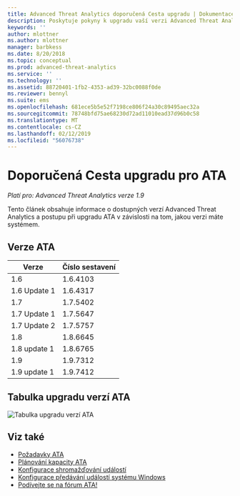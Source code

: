```yaml
---
title: Advanced Threat Analytics doporučená Cesta upgradu | Dokumentace Microsoftu
description: Poskytuje pokyny k upgradu vaší verzi Advanced Threat Analytics (ATA).
keywords: ''
author: mlottner
ms.author: mlottner
manager: barbkess
ms.date: 8/20/2018
ms.topic: conceptual
ms.prod: advanced-threat-analytics
ms.service: ''
ms.technology: ''
ms.assetid: 88720401-1fb2-4353-ad39-32bc0088f0de
ms.reviewer: bennyl
ms.suite: ems
ms.openlocfilehash: 681ece5b5e52f7198ce806f24a30c89495aec32a
ms.sourcegitcommit: 78748bfd75ae68230d72ad11010ead37d96b0c58
ms.translationtype: MT
ms.contentlocale: cs-CZ
ms.lasthandoff: 02/12/2019
ms.locfileid: "56076738"
---
```

# <a name="recommended-upgrade-path-for-ata"></a>Doporučená Cesta upgradu pro ATA

*Platí pro: Advanced Threat Analytics verze 1.9*

Tento článek obsahuje informace o dostupných verzí Advanced Threat Analytics a postupu při upgradu ATA v závislosti na tom, jakou verzi máte systémem.


## <a name="ata-versions"></a>Verze ATA

|Verze|Číslo sestavení|
|----|----|
|1.6|1.6.4103|
|1.6 Update 1|1.6.4317|
|1.7|1.7.5402| 
|1.7 Update 1|1.7.5647|
|1.7 Update 2|1.7.5757|
|1.8|1.8.6645|
|1.8 update 1|1.8.6765|
|1.9|1.9.7312|
|1.9 update 1|1.9.7412|

## <a name="ata-version-upgrade-matrix"></a>Tabulka upgradu verzí ATA

![Tabulka upgradu verzí ATA](./media/upgrade-path.png)



## <a name="see-also"></a>Viz také
- [Požadavky ATA](ata-prerequisites.md)
- [Plánování kapacity ATA](ata-capacity-planning.md)
- [Konfigurace shromažďování událostí](configure-event-collection.md)
- [Konfigurace předávání událostí systému Windows](configure-event-collection.md)
- [Podívejte se na fórum ATA!](https://social.technet.microsoft.com/Forums/security/home?forum=mata)

